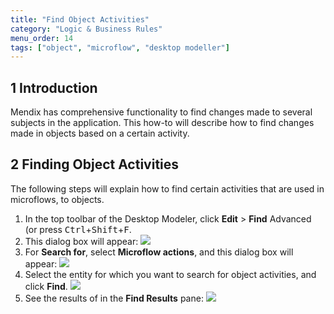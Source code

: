 ```yaml
---
title: "Find Object Activities"
category: "Logic & Business Rules"
menu_order: 14
tags: ["object", "microflow", "desktop modeller"]
---
```


## 1 Introduction

Mendix has comprehensive functionality to find changes made to several subjects in the application. This how-to will describe how to find changes made in objects based on a certain activity.

## 2 Finding Object Activities

The following steps will explain how to find certain activities that are used in microflows, to objects.

1.  In the top toolbar of the Desktop Modeler, click **Edit** > **Find** Advanced (or press <kbd>Ctrl</kbd>+<kbd>Shift</kbd>+<kbd>F</kbd>.
2.  This dialog box will appear:
    ![](attachments/find-object-activities/18581632.png)
3.  For **Search for**, select **Microflow actions**, and this dialog box will appear:
    ![](attachments/find-object-activities/18581631.png)
4.  Select the entity for which you want to search for object activities, and click **Find**.
    ![](attachments/find-object-activities/18581630.png)
5.  See the results of in the **Find Results** pane:
    ![](attachments/find-object-activities/18581629.png)

